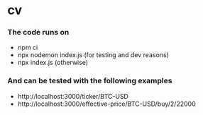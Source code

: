 # cv

### The code runs on
- npm ci
- npx nodemon index.js (for testing and dev reasons)
- npx index.js (otherwise)


### And can be tested with the following examples
- http://localhost:3000/ticker/BTC-USD
- http://localhost:3000/effective-price/BTC-USD/buy/2/22000
